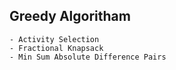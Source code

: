 ## Greedy Algoritham

```
- Activity Selection
- Fractional Knapsack
- Min Sum Absolute Difference Pairs

```